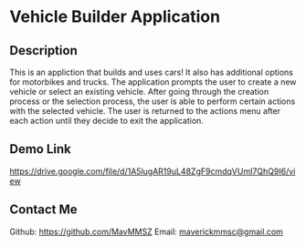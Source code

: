 # Vehicle Builder Application
## Description
This is an appliction that builds and uses cars! It also has additional options for motorbikes and trucks. The application prompts the user to create a new vehicle or select an existing vehicle. After going through the creation process or the selection process, the user is able to perform certain actions with the selected vehicle. The user is returned to the actions menu after each action until they decide to exit the application.
## Demo Link
https://drive.google.com/file/d/1A5lugAR19uL48ZgF9cmdqVUmI7QhQ9I6/view
## Contact Me
Github: https://github.com/MavMMSZ
Email: maverickmmsc@gmail.com